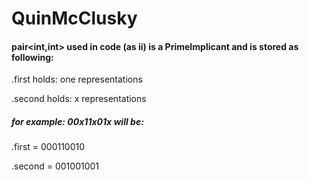 # QuinMcClusky
<h4>pair&ltint,int&gt used in code (as ii) is a PrimeImplicant and is stored as following:</h4>

.first holds: one representations

.second holds: x representations



<h5>for example: 00x11x01x will be:</h5>

.first = 000110010

.second = 001001001

